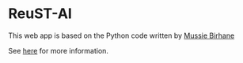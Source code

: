 # ReuST-AI

This web app is based on the Python code written by [Mussie Birhane](https://github.com/MussieBirhane)

See [here](https://github.com/MussieBirhane/decision-making-framework) for more information.
